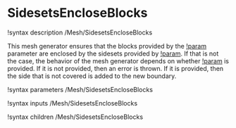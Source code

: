 # SidesetsEncloseBlocks

!syntax description /Mesh/SidesetsEncloseBlocks

This mesh generator ensures that the blocks provided by the
[!param](/Mesh/SidesetsEncloseBlocks/block)
parameter are  enclosed by the sidesets provided by [!param](/Mesh/SidesetsEncloseBlocks/boundary).
If that is not the case, the behavior of the mesh generator depends on whether
[!param](/Mesh/SidesetsEncloseBlocks/new_boundary) is provided.
If it is not provided, then an error is thrown. If it is provided, then the side
that is not covered is added to the new boundary.

!syntax parameters /Mesh/SidesetsEncloseBlocks

!syntax inputs /Mesh/SidesetsEncloseBlocks

!syntax children /Mesh/SidesetsEncloseBlocks
